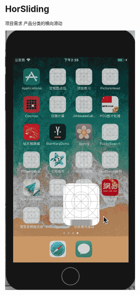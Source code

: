 # HorSliding
项目需求 产品分类的横向滑动

![image](https://github.com/mallSeven/HorSliding/blob/master/gif/2018-02-28%2014_39_15.gif?raw=true)
